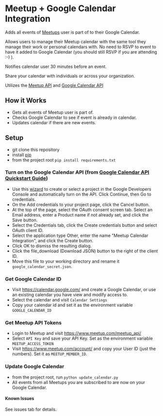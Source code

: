 # Meetup + Google Calendar Integration
Adds all events of [Meetups](https://www.meetup.com/) user is part of to their Google Calendar.

Allows users to manage their Meetup calendar with the same tool they manage their work or personal calendars with. No need to RSVP to event to have it added to Google Calendar (you should still RSVP if you are attending :-) ).

Notifies calendar user 30 minutes before an event.

Share your calendar with individuals or across your organization.

Utilizes the [Meetup API](https://www.meetup.com/meetup_api/) and [Google Calendar API](https://developers.google.com/google-apps/calendar/)

## How it Works
* Gets all events of Meetup user is part of.
* Checks Google Calendar to see if event is already in calendar.
* Updates calendar if there are new events.

## Setup

* git clone this repository
* install [pip](https://pip.pypa.io/en/stable/installing/)
* from the project root `pip install requirements.txt`

### Turn on the Google Calendar API (from [Google Calendar API Quickstart Guide](https://developers.google.com/google-apps/calendar/quickstart/python))

* Use this [wizard](https://console.developers.google.com/start/api?id=calendar) to create or select a project in the Google Developers Console and automatically turn on the API. Click Continue, then Go to credentials.
* On the Add credentials to your project page, click the Cancel button.
* At the top of the page, select the OAuth consent screen tab. Select an Email address, enter a Product name if not already set, and click the Save button.
* Select the Credentials tab, click the Create credentials button and select OAuth client ID.
* Select the application type Other, enter the name "Meetup Calendar Integration", and click the Create button.
* Click OK to dismiss the resulting dialog.
* Click the file_download (Download JSON) button to the right of the client ID.
* Move this file to your working directory and rename it `google_calendar_secret.json`.

### Get Google Calendar ID
* Visit https://calendar.google.com/ and create a Google Calendar, or use an existing calendar you have view and modify access to.
* Select the calendar and visit `Calendar Settings`
* Copy your calendar id and set it as the environment variable `GOOGLE_CALENDAR_ID`


### Get Meetup API Tokens

* Login to Meetup and visit https://www.meetup.com/meetup_api/
* Select `API Key` and save your API Key. Set as the environment variable `MEETUP_ACCESS_TOKEN`
* Visit https://www.meetup.com/account/ and copy your User ID (just the numbers). Set it as `MEETUP_MEMBER_ID`.


### Update Google Calendar

* from the project root, run `python update_calendar.py`
* All events from all Meetups you are subscribed to are now on your Google Calendar.

#### Known Issues
See issues tab for details.
